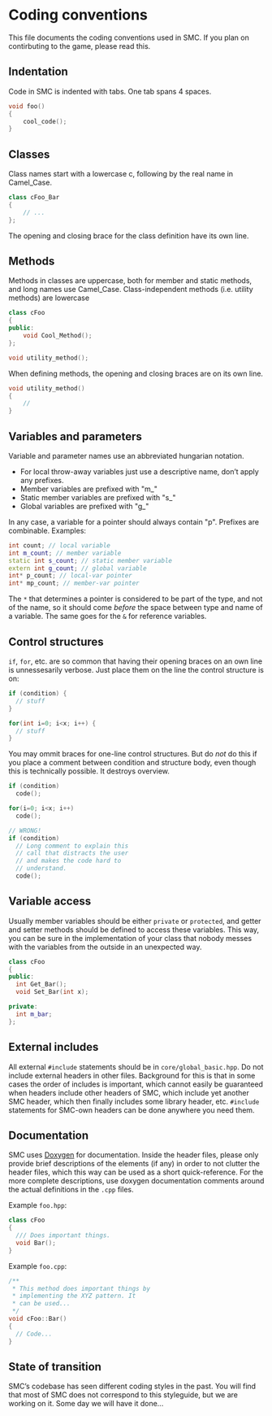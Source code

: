 Coding conventions
==================

This file documents the coding conventions used in SMC. If you plan on
contirbuting to the game, please read this.

Indentation
-----------

Code in SMC is indented with tabs. One tab spans 4 spaces.

~~~~~~~~~~~~~~~~~~~~~~~~~~ c++
void foo()
{
	cool_code();
}
~~~~~~~~~~~~~~~~~~~~~~~~~~

Classes
-------

Class names start with a lowercase c, following by the real name in
Camel_Case.

~~~~~~~~~~~~~~~~~~~~~~~~~~~ c++
class cFoo_Bar
{
	// ...
};
~~~~~~~~~~~~~~~~~~~~~~~~~~~

The opening and closing brace for the class definition have its own line.

Methods
-------

Methods in classes are uppercase, both for member and static
methods, and long names use Camel_Case. Class-independent methods
(i.e. utility methods) are lowercase

~~~~~~~~~~~~~~~~~~~~~~~~~~~~ c++
class cFoo
{
public:
	void Cool_Method();
};

void utility_method();
~~~~~~~~~~~~~~~~~~~~~~~~~~~~

When defining methods, the opening and closing braces are on its own
line.

~~~~~~~~~~~~~~~~~~~~~~~~~~~~ c++
void utility_method()
{
	//
}
~~~~~~~~~~~~~~~~~~~~~~~~~~~~

Variables and parameters
------------------------

Variable and parameter names use an abbreviated hungarian
notation.

* For local throw-away variables just use a descriptive name,
  don’t apply any prefixes.
* Member variables are prefixed with "m_"
* Static member variables are prefixed with "s_"
* Global variables are prefixed with "g_"

In any case, a variable for a pointer should always contain
"p". Prefixes are combinable. Examples:

~~~~~~~~~~~~~~~~~~~~~~~~~~~~ c++
int count; // local variable
int m_count; // member variable
static int s_count; // static member variable
extern int g_count; // global variable
int* p_count; // local-var pointer
int* mp_count; // member-var pointer
~~~~~~~~~~~~~~~~~~~~~~~~~~~~

The `*` that determines a pointer is considered to be part of the
type, and not of the name, so it should come *before* the space
between type and name of a variable. The same goes for the `&` for
reference variables.

Control structures
------------------

`if`, `for`, etc. are so common that having their opening braces on an
own line is unnessesarily verbose. Just place them on the line the
control structure is on:

~~~~~~~~~~~~~~~~~~~~~~~~~~~~ c++
if (condition) {
  // stuff
}

for(int i=0; i<x; i++) {
  // stuff
}
~~~~~~~~~~~~~~~~~~~~~~~~~~~~

You may ommit braces for one-line control structures. But do *not* do
this if you place a comment between condition and structure body, even
though this is technically possible. It destroys overview.

~~~~~~~~~~~~~~~~~~~~~~~~~~~~ c++
if (condition)
  code();

for(i=0; i<x; i++)
  code();

// WRONG!
if (condition)
  // Long comment to explain this
  // call that distracts the user
  // and makes the code hard to
  // understand.
  code();
~~~~~~~~~~~~~~~~~~~~~~~~~~~~

Variable access
---------------

Usually member variables should be either `private` or `protected`,
and getter and setter methods should be defined to access these
variables. This way, you can be sure in the implementation of your
class that nobody messes with the variables from the outside in an
unexpected way.

~~~~~~~~~~~~~~~~~~~~~~~~~~~~ c++
class cFoo
{
public:
  int Get_Bar();
  void Set_Bar(int x);

private:
  int m_bar;
};
~~~~~~~~~~~~~~~~~~~~~~~~~~~~

External includes
-----------------

All external `#include` statements should be in
`core/global_basic.hpp`. Do not include external headers in other
files. Background for this is that in some cases the order of includes
is important, which cannot easily be guaranteed when headers include
other headers of SMC, which include yet another SMC header, which then
finally includes some library header, etc. `#include` statements for
SMC-own headers can be done anywhere you need them.

Documentation
-------------

SMC uses [Doxygen](http://www.stack.nl/~dimitri/doxygen) for
documentation. Inside the header files, please only provide brief
descriptions of the elements (if any) in order to not clutter the
header files, which this way can be used as a short
quick-reference. For the more complete descriptions, use doxygen
documentation comments around the actual definitions in the `.cpp`
files.

Example `foo.hpp`:

~~~~~~~~~~~~~~~~~~~~~~~~ c++
class cFoo
{
  /// Does important things.
  void Bar();
}
~~~~~~~~~~~~~~~~~~~~~~~~

Example `foo.cpp`:

~~~~~~~~~~~~~~~~~~~~~~~~ c++
/**
 * This method does important things by
 * implementing the XYZ pattern. It
 * can be used...
 */
void cFoo::Bar()
{
  // Code...
}
~~~~~~~~~~~~~~~~~~~~~~~~

State of transition
-------------------

SMC’s codebase has seen different coding styles in the past. You will
find that most of SMC does not correspond to this styleguide, but we
are working on it. Some day we will have it done...
